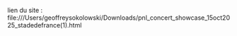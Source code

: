 lien du site : file:///Users/geoffreysokolowski/Downloads/pnl_concert_showcase_15oct2025_stadedefrance(1).html
